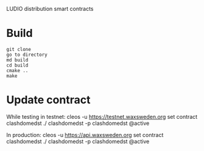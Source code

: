 LUDIO distribution smart contracts

# Build

```cd <smart_contract_directory>
git clone
go to directory
md build
cd build
cmake ..
make
```

# Update contract

While testing in testnet:
cleos -u https://testnet.waxsweden.org set contract clashdomedst
 ./   clashdomedst
 -p    clashdomedst
@active

In production:
cleos -u https://api.waxsweden.org set contract clashdomedst
 ./   clashdomedst
 -p    clashdomedst
@active